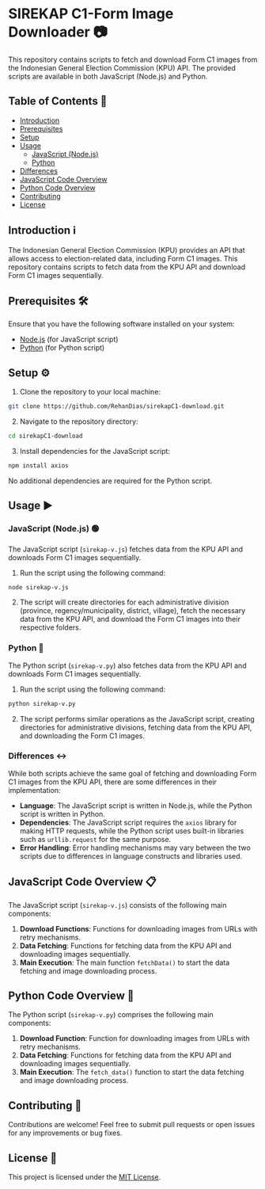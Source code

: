# SIREKAP C1-Form Image Downloader 📷

This repository contains scripts to fetch and download Form C1 images from the Indonesian General Election Commission (KPU) API. The provided scripts are available in both JavaScript (Node.js) and Python.

## Table of Contents 📜

- [Introduction](#introduction)
- [Prerequisites](#prerequisites)
- [Setup](#setup)
- [Usage](#usage)
  - [JavaScript (Node.js)](#javascript-nodejs)
  - [Python](#python)
- [Differences](#differences)
- [JavaScript Code Overview](#javascript-code-overview)
- [Python Code Overview](#python-code-overview)
- [Contributing](#contributing)
- [License](#license)

## Introduction ℹ️

The Indonesian General Election Commission (KPU) provides an API that allows access to election-related data, including Form C1 images. This repository contains scripts to fetch data from the KPU API and download Form C1 images sequentially.

## Prerequisites 🛠️

Ensure that you have the following software installed on your system:

- [Node.js](https://nodejs.org/) (for JavaScript script)
- [Python](https://www.python.org/) (for Python script)

## Setup ⚙️

1. Clone the repository to your local machine:

```bash
git clone https://github.com/RehanDias/sirekapC1-download.git
```

2. Navigate to the repository directory:

```bash
cd sirekapC1-download
```

3. Install dependencies for the JavaScript script:

```bash
npm install axios
```

No additional dependencies are required for the Python script.

## Usage ▶️

### JavaScript (Node.js) 🟢

The JavaScript script (`sirekap-v.js`) fetches data from the KPU API and downloads Form C1 images sequentially.

1. Run the script using the following command:

```bash
node sirekap-v.js
```

2. The script will create directories for each administrative division (province, regency/municipality, district, village), fetch the necessary data from the KPU API, and download the Form C1 images into their respective folders.

### Python 🐍

The Python script (`sirekap-v.py`) also fetches data from the KPU API and downloads Form C1 images sequentially.

1. Run the script using the following command:

```bash
python sirekap-v.py
```

2. The script performs similar operations as the JavaScript script, creating directories for administrative divisions, fetching data from the KPU API, and downloading the Form C1 images.

### Differences ↔️

While both scripts achieve the same goal of fetching and downloading Form C1 images from the KPU API, there are some differences in their implementation:

- **Language**: The JavaScript script is written in Node.js, while the Python script is written in Python.
- **Dependencies**: The JavaScript script requires the `axios` library for making HTTP requests, while the Python script uses built-in libraries such as `urllib.request` for the same purpose.
- **Error Handling**: Error handling mechanisms may vary between the two scripts due to differences in language constructs and libraries used.

## JavaScript Code Overview 📋

The JavaScript script (`sirekap-v.js`) consists of the following main components:

1. **Download Functions**: Functions for downloading images from URLs with retry mechanisms.
2. **Data Fetching**: Functions for fetching data from the KPU API and downloading images sequentially.
3. **Main Execution**: The main function `fetchData()` to start the data fetching and image downloading process.

## Python Code Overview 🐍

The Python script (`sirekap-v.py`) comprises the following main components:

1. **Download Function**: Function for downloading images from URLs with retry mechanisms.
2. **Data Fetching**: Functions for fetching data from the KPU API and downloading images sequentially.
3. **Main Execution**: The `fetch_data()` function to start the data fetching and image downloading process.

## Contributing 🤝

Contributions are welcome! Feel free to submit pull requests or open issues for any improvements or bug fixes.

## License 📝

This project is licensed under the [MIT License](LICENSE).
